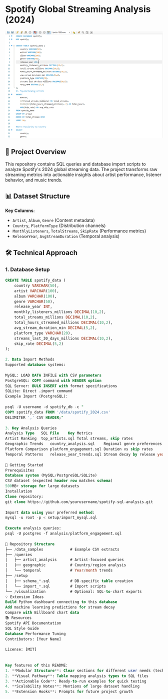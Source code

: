 # Spotify Global Streaming Analysis (2024)

![SQL Database Diagram](database_diagram.png)

## 🎯 Project Overview
This repository contains SQL queries and database import scripts to analyze Spotify's 2024 global streaming data. The project transforms raw streaming metrics into actionable insights about artist performance, listener behavior, and music trends.

## 📊 Dataset Structure
**Key Columns**:
- `Artist`, `Album`, `Genre` (Content metadata)
- `Country`, `PlatformType` (Distribution channels)
- `MonthlyListeners`, `TotalStreams`, `SkipRate` (Performance metrics)
- `ReleaseYear`, `AvgStreamDuration` (Temporal analysis)

## 🛠️ Technical Approach

### 1. Database Setup
```sql
CREATE TABLE spotify_data (
    country VARCHAR(50),
    artist VARCHAR(100),
    album VARCHAR(100),
    genre VARCHAR(50),
    release_year INT,
    monthly_listeners_millions DECIMAL(10,2),
    total_streams_millions DECIMAL(10,2),
    total_hours_streamed_millions DECIMAL(10,2),
    avg_stream_duration_min DECIMAL(5,2),
    platform_type VARCHAR(20),
    streams_last_30_days_millions DECIMAL(10,2),
    skip_rate DECIMAL(5,2)
);

2. Data Import Methods
Supported database systems:

MySQL: LOAD DATA INFILE with CSV parameters
PostgreSQL: COPY command with HEADER option
SQL Server: BULK INSERT with format specifications
SQLite: Direct .import command
Example Import (PostgreSQL):

psql -U username -d spotify_db -c "
COPY spotify_data FROM '/data/spotify_2024.csv' 
DELIMITER ',' CSV HEADER;"

3. Key Analysis Queries
Analysis Type	SQL File	Key Metrics
Artist Ranking	top_artists.sql	Total streams, skip rates
Geographic Trends	country_analysis.sql	Regional genre preferences
Platform Comparison	platform_engagement.sql	Duration vs skip rates
Temporal Patterns	release_year_trends.sql	Stream decay by release year

🚀 Getting Started
Prerequisites
Database system (MySQL/PostgreSQL/SQLite)
CSV dataset (expected header row matches schema)
500MB+ storage for large datasets
Installation
Clone repository:
git clone https://github.com/yourusername/spotify-sql-analysis.git

Import data using your preferred method:
mysql -u root -p < setup/import_mysql.sql

Execute analysis queries:
psql -U postgres -f analysis/platform_engagement.sql

📂 Repository Structure
├── /data_samples            # Example CSV extracts
├── /queries
│   ├── artist_analysis      # Artist-focused queries
│   ├── geographic           # Country/region analysis  
│   └── temporal             # Year/month trends
├── /setup
│   ├── schema_*.sql         # DB-specific table creation
│   └── import_*.sql         # Import scripts
└── /visualization           # Optional: SQL-to-chart exports
💡 Extension Ideas
Build Python dashboard connecting to this database
Add machine learning predictions for stream decay
Compare with Billboard chart data
📚 Resources
Spotify API Documentation
SQL Style Guide
Database Performance Tuning
Contributors: [Your Name]

License: [MIT]


Key features of this README:
1. **Modular Structure**: Clear sections for different user needs (technical setup vs. business insights)
2. **Visual Pathway**: Table mapping analysis types to SQL files
3. **Actionable Code**: Ready-to-run examples for quick testing
4. **Scalability Notes**: Mentions of large dataset handling
5. **Extension Hooks**: Prompts for future project growth
